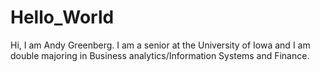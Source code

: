 # Hello_World

Hi, I am Andy Greenberg. I am a senior at the University of Iowa and I am double majoring in Business analytics/Information Systems and Finance.
